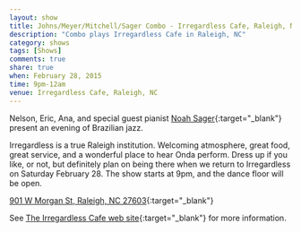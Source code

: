 ```yaml
---
layout: show
title: Johns/Meyer/Mitchell/Sager Combo - Irregardless Cafe, Raleigh, NC
description: "Combo plays Irregardless Cafe in Raleigh, NC"
category: shows
tags: [Shows]
comments: true
share: true
when: February 28, 2015
time: 9pm-12am
venue: Irregardless Cafe, Raleigh, NC
---
```


Nelson, Eric, Ana, and special guest pianist [Noah Sager](http://noahsagermusic.com/){:target="_blank"} present an evening of Brazilian jazz.

Irregardless is a true Raleigh institution. Welcoming atmosphere, great food, great service, and a wonderful place to hear Onda perform. Dress up if you like, or not, but definitely plan on being there when we return to Irregardless on Saturday February 28. The show starts at 9pm, and the dance floor will be open.

[901 W Morgan St, Raleigh, NC 27603](https://www.google.com/maps/place/Irregardless+Cafe+%26+Catering/@35.781173,-78.656003,17z/data=!3m1!4b1!4m2!3m1!1s0x0:0xf805aebd93125ade){:target="_blank"}

See [The Irregardless Cafe web site](http://www.irregardless.com/){:target="_blank"} for more information.
